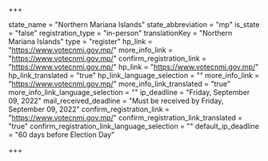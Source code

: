 +++

state_name = "Northern Mariana Islands"
state_abbreviation = "mp"
is_state = "false"
registration_type = "in-person"
translationKey = "Northern Mariana Islands"
type = "register"
hp_link = "https://www.votecnmi.gov.mp/"
more_info_link = "https://www.votecnmi.gov.mp/"
confirm_registration_link = "https://www.votecnmi.gov.mp/"
hp_link = "https://www.votecnmi.gov.mp/"
hp_link_translated = "true"
hp_link_language_selection = ""
more_info_link = "https://www.votecnmi.gov.mp/"
more_info_link_translated = "true"
more_info_link_language_selection = ""
ip_deadline = "Friday, September 09, 2022"
mail_received_deadline = "Must be received by Friday, September 09, 2022"
confirm_registration_link = "https://www.votecnmi.gov.mp/"
confirm_registration_link_translated = "true"
confirm_registration_link_language_selection = ""
default_ip_deadline = "60 days before Election Day"

+++
